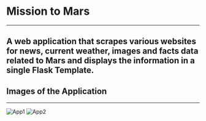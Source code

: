  # Mission to Mars
------------------------------------------------------------------------------
 ## A web application that scrapes various websites for news, current weather, images and facts data related to Mars and displays the information in a single Flask Template. 

## Images of the Application 
------------------------------------------------------------------------------
![App1](https://raw.githubusercontent.com/AlliVaughn/web-scraping-challenge/master/mission_to_mars1.png)
![App2](https://raw.githubusercontent.com/AlliVaughn/web-scraping-challenge/master/mission_to_mars2.png)
